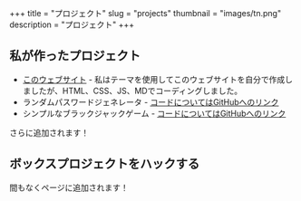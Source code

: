 +++
title = "プロジェクト"
slug = "projects"
thumbnail = "images/tn.png"
description = "プロジェクト"
+++

## 私が作ったプロジェクト

* [このウェブサイト]() - 私はテーマを使用してこのウェブサイトを自分で作成しましたが、HTML、CSS、JS、MDでコーディングしました。
* ランダムパスワードジェネレータ - [コードについてはGitHubへのリンク](https://github.com/amannayyar1/PasswordGenerator)
* シンプルなブラックジャックゲーム - [コードについてはGitHubへのリンク](https://github.com/amannayyar1/BlackJack)

さらに追加されます！

## ボックスプロジェクトをハックする
間もなくページに追加されます！